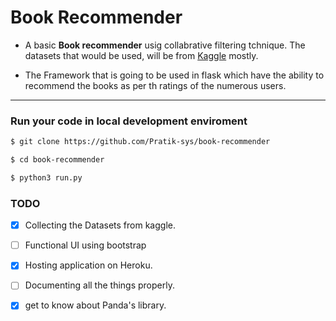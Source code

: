 # Book Recommender 

- A basic **Book recommender** usig collabrative filtering tchnique. The datasets that would be used, will be from [Kaggle](https://www.kaggle.com/datasets) mostly.

- The Framework that is going to be used in flask which have the ability to recommend the books as per th ratings of the numerous users.


---


### Run your code in local development enviroment

```bash 
$ git clone https://github.com/Pratik-sys/book-recommender
```
```bash
$ cd book-recommender
```

```bash
$ python3 run.py 
```

### TODO

- [x] Collecting the Datasets from kaggle.
- [ ] Functional UI using bootstrap 
- [x] Hosting application on Heroku.
- [ ] Documenting all the things properly.
- [x] get to know about Panda's library.

